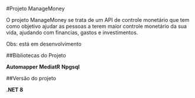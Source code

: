 #Projeto ManageMoney

O projeto ManageMoney se trata de um API de controle monetário que tem como objetivo ajudar as pessoas a terem maior controle monetário da sua vida, ajudando com financias, gastos
e investimentos. 

Obs: está em desenvolvimento


##Bibliotecas do Projeto

**Automapper**
**MediatR**
**Npgsql**


##Versão do projeto

**.NET 8**
